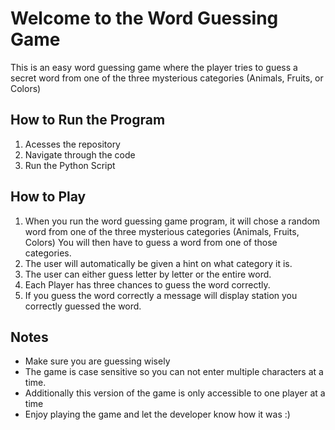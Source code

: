 # Welcome to the Word Guessing Game
This is an easy word guessing game where the player tries to guess a secret word from one of the three mysterious categories (Animals, Fruits, or Colors)

## How to Run the Program

1. Acesses the repository
2. Navigate through the code
3. Run the Python Script

## How to Play

1. When you run the word guessing game program, it will chose a random word from one of the three mysterious categories (Animals, Fruits, Colors) You will then have to guess a word from one of those categories.
2. The user will automatically be given a hint on what category it is.
3. The user can either guess letter by letter or the entire word.
4. Each Player has three chances to guess the word correctly.
5. If you guess the word correctly a message will display station you correctly guessed the word.

## Notes
* Make sure you are guessing wisely
* The game is case sensitive so you can not enter multiple characters at a time.
* Additionally this version of the game is only accessible to one player at a time
* Enjoy playing the game and let the developer know how it was :)
